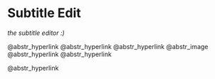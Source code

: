 # Subtitle Edit

_the subtitle editor :)_

@abstr_hyperlink @abstr_hyperlink @abstr_hyperlink @abstr_image @abstr_hyperlink @abstr_hyperlink 

@abstr_hyperlink 
